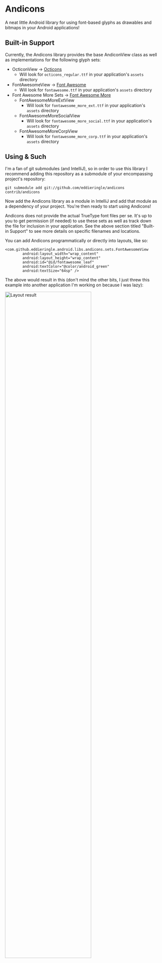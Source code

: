 Andicons
========

A neat little Android library for using font-based glyphs as drawables and bitmaps
in your Android applications!  

Built-in Support
----------------

Currently, the Andicons library provides the base AndiconView class as well as
implementations for the following glyph sets:

* OcticonView -> [Octicons](https://github.com/styleguide/css/7.0)
  - Will look for ``octicons_regular.ttf`` in your application's ``assets`` directory
* FontAwesomeView -> [Font Awesome](http://fortawesome.github.com/Font-Awesome/)
  - Will look for ``fontawesome.ttf`` in your application's ``assets`` directory
* Font Awesome More Sets -> [Font Awesome More](http://gregoryloucas.github.io/Font-Awesome-More/)
  - FontAwesomeMoreExtView
    * Will look for ``fontawesome_more_ext.ttf`` in your application's ``assets`` directory
  - FontAwesomeMoreSocialView
    * Will look for ``fontawesome_more_social.ttf`` in your application's ``assets`` directory
  - FontAwesomeMoreCorpView
    * Will look for ``fontawesome_more_corp.ttf`` in your application's ``assets`` directory

Using & Such
------------

I'm a fan of git submodules (and IntelliJ), so in order to use this library I recommend adding
this repository as a submodule of your encompassing project's repository:  

    git submodule add git://github.com/eddieringle/andicons contrib/andicons

Now add the Andicons library as a module in IntelliJ and add that module as a dependency of
your project. You're then ready to start using Andicons!

Andicons does not provide the actual TrueType font files per se. It's up to you to get
permission (if needed) to use these sets as well as track down the file for inclusion
in your application. See the above section titled "Built-in Support" to see more details
on specific filenames and locations.

You can add Andicons programmatically or directly into layouts, like so:

    <com.github.eddieringle.android.libs.andicons.sets.FontAwesomeView
            android:layout_width="wrap_content"
            android:layout_height="wrap_content"
            android:id="@id/fontawesome_leaf"
            android:textColor="@color/android_green"
            android:textSize="64sp" />

The above would result in this (don't mind the other bits, I just threw this example into another application I'm working on because I was lazy):

<img src="https://dl.dropbox.com/u/3274458/Android/foa/2012-11-04%2015.36.37.png" alt="Layout result" height="75%" />

<More documentation to follow...>
